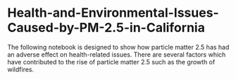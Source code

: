 # Health-and-Environmental-Issues-Caused-by-PM-2.5-in-California
The following notebook is designed to show how particle matter 2.5 has had an adverse effect on health-related issues. There are several factors which have contributed to the rise of particle matter 2.5 such as the growth of wildfires. 
